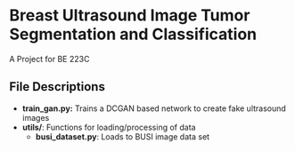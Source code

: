 # Breast Ultrasound Image Tumor Segmentation and Classification
A Project for BE 223C


## File Descriptions
- __train_gan.py:__ Trains a DCGAN based network to create fake ultrasound images
- __utils/__: Functions for loading/processing of data
	- __busi_dataset.py__: Loads to BUSI image data set

